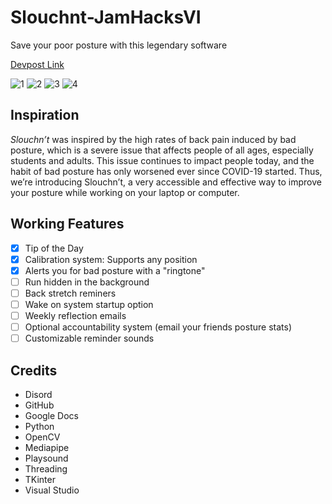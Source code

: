 # Slouchnt-JamHacksVI
Save your poor posture with this legendary software

[Devpost Link](https://devpost.com/software/slouchn-t?ref_content=my-projects-tab&ref_feature=my_projects)

![1](https://user-images.githubusercontent.com/69162332/170625148-1c7a6988-67b7-4d54-8b9f-26a76906522e.png)
![2](https://user-images.githubusercontent.com/69162332/170625670-094db7d3-4067-4957-82fd-b9df2ba1ee4f.png)
![3](https://user-images.githubusercontent.com/69162332/170625686-1052f47c-628f-4490-82be-aa488b439103.png)
![4](https://user-images.githubusercontent.com/69162332/170625259-5211fb86-f225-4f8d-ac47-725b4b26b29b.png)

## Inspiration
*Slouchn’t* was inspired by the high rates of back pain induced by bad posture, which is a severe issue that affects people of all ages, especially students and adults. This issue continues to impact people today, and the habit of bad posture has only worsened ever since COVID-19 started. Thus, we’re introducing Slouchn’t, a very accessible and effective way to improve your posture while working on your laptop or computer.



## Working Features
- [x] Tip of the Day
- [x] Calibration system: Supports any position
- [x] Alerts you for bad posture with a "ringtone"
- [ ] Run hidden in the background
- [ ] Back stretch reminers
- [ ] Wake on system startup option
- [ ] Weekly reflection emails
- [ ] Optional accountability system (email your friends posture stats)
- [ ] Customizable reminder sounds

## Credits
- Disord
- GitHub
- Google Docs
- Python
- OpenCV
- Mediapipe
- Playsound
- Threading
- TKinter
- Visual Studio

